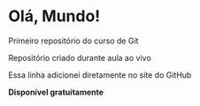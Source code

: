 # Olá, Mundo!
 Primeiro repositório do curso de Git

Repositório criado durante aula ao vivo

Essa linha adicionei diretamente no site do GitHub

**Disponível gratuitamente**
